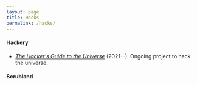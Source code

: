 ```yaml
---
layout: page
title: Hacks
permalink: /hacks/
---
```


#### Hackery

- [*The Hacker's Guide to the Universe*](/hacker) (2021--). Ongoing project
  to hack the universe.

#### Scrubland

